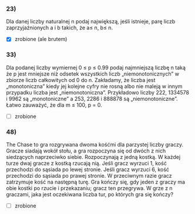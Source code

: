 ### 23) 
Dla danej liczby naturalnej n podaj największą, jeśli istnieje, parę liczb zaprzyjaźnionych a i b
takich, że a≤ n, b≤ n.
- [x] zrobione (ale brutem)

### 33)
Dla podanej liczby wymiernej 0 ≤ p ≤ 0.99 podaj najmniejszą liczbę n taką że p jest mniejsze niż
odsetek wszystkich liczb „niemonotonicznych” w zbiorze liczb całkowitych od 0 do n. Zakładamy,
że liczba jest „monotoniczna” kiedy jej kolejne cyfry nie rosną albo nie maleją w innym przypadku
liczba jest „niemonotoniczna”. Przykładowo liczby 222, 1334578 i 9962 są „monotoniczne” a 253,
2286 i 888878 są „niemonotoniczne”. Łatwo zauważyć, że dla m ≤ 100, p = 0.
- [ ] zrobione

### 48)
The Chase to gra rozgrywana dwoma kośćmi dla parzystej liczby graczy. Gracze siadają wokół stołu, a gra
rozpoczyna się od dwóch z nich siedzących naprzeciwko siebie. Rozpoczynają z jedną kostką. W każdej turze
dwaj gracze z kostką rzucają nią. Jeśli gracz wyrzuci 1, kość przechodzi do sąsiada po lewej stronie. Jeśli gracz
wyrzuci 6, kość przechodzi do sąsiada po prawej stronie. W przeciwnym razie gracz zatrzymuje kość na
następną turę. Gra kończy się, gdy jeden z graczy ma obie kostki po rzucie i przekazaniu; gracz ten przegrywa.
W grze z n graczami, jaka jest oczekiwana liczba tur, po których gra się kończy?
- [ ] zrobione
